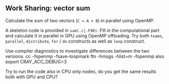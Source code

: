 ## Work Sharing: vector sum

Calculate the sum of two vectors (`C = A + B`) in parallel using OpenMP.

A skeleton code is provided in `sum(.c|.F90)`. Fill in the computational part
and calculate it in parallel in GPU using OpenMP offloading. Try both `teams`,
`parallel`, `distribute`, `for` / `do` constructs as well as `loop` construct.

Use compiler diagnostics to investigate differences between the two versions.
cc -fopenmp -fsave-loopmark
ftn -hmsgs -hlist=m -fopenmp
also export CRAY_ACC_DEBUG=3

Try to run the code also in CPU only nodes, do you get the same results both
with GPU and CPU?
